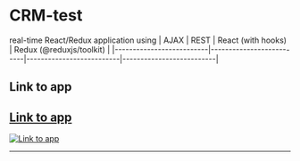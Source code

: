 # CRM-test

real-time React/Redux application using
| AJAX | REST | React (with hooks) | Redux (@reduxjs/toolkit) |
|--------------------------|--------------------------|--------------------------|--------------------------|

## Link to app

## [Link to app](https://skilla-test-snowy.vercel.app/)

[![Link to app](https://lh3.googleusercontent.com/fife/ALs6j_G6C8sxd1J9nG_DWO7mmCvQXwUlugGBlM2A_VBMJJIWVLQLkYu-qYsPxbBbyqR0ehk7ncLRtA0dbg-9I6zsEdzcVAt4XUobBF8hTG9VzSiWY3P9zC1f9XTqZbTALASnL2i_30yJTB1PuDcwUxZIknJHPTrXRXq6xgwpNAMKTpLM6kbh6Uk_RK_wyZI31SVjVV6ikUoph2sX6Zuj2br70-YPdeud2QhIvvuue-dKc6ANVnTn9HZp4cBd-edVfVBKBRHAF-XPhnkjXQ2NGzmjwSCpXCkG7kTAmAThbOELDgPBhxSuFS83jV466SQ1chchUWrg0LPj9Xe7cJY-nk7_2LBvbkql1HAJ3iZqr09VZGXDnazIcBVh70FiUT8RiCrw5lXhrPcC2HRJTQHN2dMKPaxlhmoL6q6u2sH83PiOomuk_NMAzJOD-7FQnVbjcD3O3y2LqRbFUtaAFAHRRpUaCwMVtQrjterGUm5NiGTJt45rLiw7jA4ctKjVkvRO34Clm8jP2l9Cxi6gz15ZE02gRfrC6GXGXUfASYAmg1ZDqU1xzsV_khs1ILRpOHoSJHWuC9qJdr3LHK8IqbfhDxULM5BX9EVlaf8qVTBJds151V4iNvOftq65Ad_8u0s6LesCXv6Jegi7oC2Zr0fv8MymkMr8Zgwk2j8zWxsn_tyiOQ5yGa_95QKOvXG6nQSNtjV0w0eDC7PQnYOdzTi_7U0h9j_IjNx6SJ3vrkpdKgVA4pZkPa6AjOdJr2fW9WI6-UwOIj5rpHydEX9zjVMHaAQPJVai3aRqJBdkqhcWf8yjsg1oF3fljGlM0pEvIV6RRX9-qhPT0Su-mIHKhkIlSRhvsdazkb5yEoLXI5CU7N-cvmAsZlAHbV5AMpQYJR5rb0VWlSjZRSI4tCQmcLTSL1-DRld-egA5bWP8jVP2LsurXMaKR2ALRtMJww1UKFGIitKQCrWKdjoL9BKKBOPAg097R1WhUK4y5EXNd_hE3ofvwnrHtGsBPkoXIz8P2P-LWd1PizhKcHCWl5v_TuHAkq186Tv_dEsEgyxPmgHAlUuJ497FDNwIS1aUkvHPOrjEFwvSTcGLtzYrQpnDhSGvvA2dVP9mDB7icZMkf502lj2YCKO4tgBUe4P4gmaVrFm_fEDQd8xBVDFuNV0zvERhylZfZhBZut77McYsP_k9Q6J5lnpnaIl-m5KvrOZXz7bjdBXjCC5ZprtBSperFesMuwvfrBS4h0QJ7cX1mWjdhwE3ixijEwtWW05R25gnh0Pvn4RBWnvAYORrz5b8mMBwnf5bJUSKypWpSAMqEFRDEo725K6oHXz2emxTurqbRAf0gHaWa0PAuhhw29MuDLO0aOMucXVvSGYvBh_bYAsk-dHLM-aHlp23aFYMmaMibINkb8jahRnS-IUGVfXMxCn2xbHMVBIKUY1x_Aax0gTETKJnx5azqdiN_zOl4u11-_Ick8-tXz0uix4gqiLdKohalWQ6hSmXmZQumvc2-edpyC2JWz_5qahYuQNd7O8JyJa23Gd72tX4iJ_9p9djwoCRl6OijOemN_EaZODxLSMZJ0wikblk1q7SfZe7ov6GiwDoVkDJ3E0Itvr--n3AC2_shb8dX_mznNmgU30McYY0IETMlL49bNoSqgb1_MGHlhA=w2560-h1313)](https://skilla-test-snowy.vercel.app/)

---
